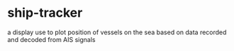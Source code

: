 # ship-tracker
a display use to plot position of vessels on the sea based on data recorded and decoded from AIS signals
